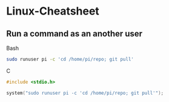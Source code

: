# Linux-Cheatsheet
## Run a command as an another user

Bash
```bash
sudo runuser pi -c 'cd /home/pi/repo; git pull'
```

C
```c
#include <stdio.h>

system("sudo runuser pi -c 'cd /home/pi/repo; git pull'");
```
